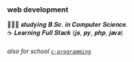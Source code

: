 ### web development
👨🏻‍💻  𝒔𝒕𝒖𝒅𝒚𝒊𝒏𝒈 𝑩.𝑺𝒄. 𝒊𝒏 𝑪𝒐𝒎𝒑𝒖𝒕𝒆𝒓 𝑺𝒄𝒊𝒆𝒏𝒄𝒆.            
☕ 𝑳𝒆𝒂𝒓𝒏𝒊𝒏𝒈 𝑭𝒖𝒍𝒍 𝑺𝒕𝒂𝒄𝒌 (𝒋𝒔, 𝒑𝒚, 𝒑𝒉𝒑, 𝒋𝒂𝒗𝒂) 

###### also for school [`c-programming`]()
